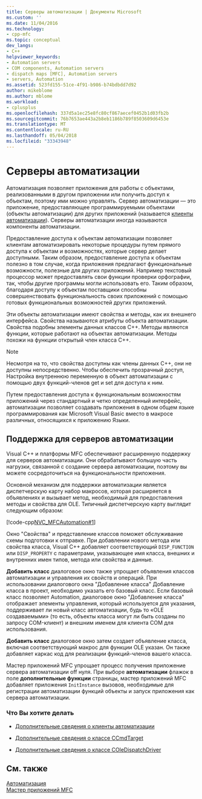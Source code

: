 ```yaml
---
title: Серверы автоматизации | Документы Microsoft
ms.custom: ''
ms.date: 11/04/2016
ms.technology:
- cpp-mfc
ms.topic: conceptual
dev_langs:
- C++
helpviewer_keywords:
- Automation servers
- COM components, Automation servers
- dispatch maps [MFC], Automation servers
- servers, Automation
ms.assetid: 523fd155-51ce-4f91-b986-b74bdbdd7d92
author: mikeblome
ms.author: mblome
ms.workload:
- cplusplus
ms.openlocfilehash: 337d5a1ec25e8fc80cf867aecef0452b1d03fb2b
ms.sourcegitcommit: 76b7653ae443a2b8eb1186b789f8503609d6453e
ms.translationtype: MT
ms.contentlocale: ru-RU
ms.lasthandoff: 05/04/2018
ms.locfileid: "33343948"
---
```

# <a name="automation-servers"></a>Серверы автоматизации
Автоматизация позволяет приложения для работы с объектами, реализованными в другом приложении или получить доступ к объектам, поэтому ими можно управлять. Сервер автоматизации — это приложение, предоставляющее программируемыми объектами (объекты автоматизации) для других приложений (называется [клиенты автоматизации](../mfc/automation-clients.md)). Серверы автоматизации иногда называются компоненты автоматизации.  
  
 Предоставление доступа к объектам автоматизации позволяет клиентам автоматизировать некоторые процедуры путем прямого доступа к объектам и возможностях, которые сервер делает доступными. Таким образом, предоставление доступа к объектам полезно в том случае, когда приложения предлагают функциональные возможности, полезные для других приложений. Например текстовый процессор может предоставлять свои функции проверки орфографии, так, чтобы другие программы могли использовать его. Таким образом, благодаря доступу к объектам поставщики способны совершенствовать функциональность своих приложений с помощью готовых функциональных возможностей других приложений.  
  
 Эти объекты автоматизации имеют свойства и методы, как их внешнего интерфейса. Свойства называются атрибуты объекта автоматизации. Свойства подобны элементы данных классов C++. Методы являются функции, которые работают на объектах автоматизации. Методы похожи на функции открытый член класса C++.  
  
> [!NOTE]
>  Несмотря на то, что свойства доступны как члены данных C++, они не доступны непосредственно. Чтобы обеспечить прозрачный доступ, Настройка внутреннюю переменную в объект автоматизации с помощью двух функций-членов get и set для доступа к ним.  
  
 Путем предоставления доступа к функциональным возможностям приложений через стандартный и четко определенный интерфейс, автоматизации позволяет создавать приложения в одном общем языке программирования как Microsoft Visual Basic вместо в макросе различных, относящихся к приложению Языки.  
  
##  <a name="_core_support_for_automation_servers"></a> Поддержка для серверов автоматизации  
 Visual C++ и платформы MFC обеспечивают расширенную поддержку для серверов автоматизации. Они обрабатывают большую часть нагрузки, связанной с создание сервера автоматизации, поэтому вы можете сосредоточиться на функциональности приложения.  
  
 Основной механизм для поддержки автоматизации является диспетчерскую карту набор макросов, которая расширяется в объявлениях и вызывает метод, необходимый для предоставления методы и свойства для OLE. Типичный диспетчерскую карту выглядит следующим образом:  
  
 [!code-cpp[NVC_MFCAutomation#1](../mfc/codesnippet/cpp/automation-servers_1.cpp)]  
  
 Окно "Свойства" и представление классов поможет обслуживание схемы подготовки к отправке. При добавлении нового метода или свойства класса, Visual C++ добавляет соответствующий `DISP_FUNCTION` или `DISP_PROPERTY` с параметрами, указывающее имя класса, внешних и внутренних имен типов, метода или свойства и данные.  
  
 **Добавить класс** диалоговое окно также упрощает объявления классов автоматизации и управления их свойств и операций. При использовании диалогового окна "Добавление класса" Добавление класса в проект, необходимо указать его базовый класс. Если базовый класс позволяет Automation, диалоговое окно "Добавление класса" отображает элементы управления, который используется для указания, поддерживает ли новый класс автоматизации, будь то «OLE создаваемыми» (то есть, объекты класса могут ли быть созданы по запросу COM-клиент) и внешним именем для клиента COM для использования.  
  
 **Добавить класс** диалоговое окно затем создает объявление класса, включая соответствующий макрос для функции OLE указан. Он также добавляет каркас код для реализации функций-членов вашего класса.  
  
 Мастер приложений MFC упрощает процесс получения приложение сервера автоматизации off нуля. При выборе **автоматизации** флажок в поле **дополнительные функции** страницы, мастер приложений MFC добавляет приложения `InitInstance` вызовов, необходимые для регистрации автоматизации функций объекты и запуск приложения как сервера автоматизации.  
  
### <a name="what-do-you-want-to-do"></a>Что Вы хотите делать  
  
-   [Дополнительные сведения о клиенты автоматизации](../mfc/automation-clients.md)  
  
-   [Дополнительные сведения о классе CCmdTarget](../mfc/reference/ccmdtarget-class.md)  
  
-   [Дополнительные сведения о классе COleDispatchDriver](../mfc/reference/coledispatchdriver-class.md)  
  
## <a name="see-also"></a>См. также  
 [Автоматизация](../mfc/automation.md)   
 [Мастер приложений MFC](../mfc/reference/mfc-application-wizard.md)

